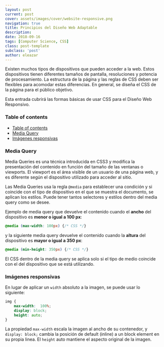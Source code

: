 ```yaml
---
layout: post
current: post
cover: assets/images/cover/website-responsive.png
navigation: true
title: Principios del Diseño Web Adaptable
description:
date: 2018-09-16
tags: [Computer Science, CSS]
class: post-template
subclass: 'post'
author: eleazar
---
```


Existen muchos tipos de dispositivos que pueden acceder a la web. Estos dispositivos tienen diferentes tamaños de pantalla, resoluciones y potencia de procesamiento. La estructura de la página y las reglas de CSS deben ser flexibles para acomodar estas diferencias. En general, se diseña el CSS de la página para el público objetivo.

Esta entrada cubrirá las formas básicas de usar CSS para el Diseño Web Responsivo.

### Table of contents
- [Table of contents](#table-of-contents)
- [Media Query](#media-query)
- [Imágenes responsivas](#im%C3%A1genes-responsivas)

### Media Query

Media Queries es una técnica introducida en CSS3 y modifica la presentación del contenido en función del tamaño de las ventanas o viewports. El viewport es el área visible de un usuario de una página web, y es diferente según el dispositivo utilizado para acceder al sitio.

Las Media Queries usa la regla `@media` para establecer una condición y si coincide con el tipo de dispositivo en el que se muestra el documento, se aplican los estilos. Puede tener tantos selectores y estilos dentro del media query como se desee.

Ejemplo de media query que devuelve el contenido cuando el **ancho** del dispositivo es **menor o igual a 100 px**:

```css
@media (max-width: 100px) {/* CSS */}
```

y la siguiente media query devuelve el contenido cuando la **altura** del dispositivo es **mayor o igual a 350 px**:

```css
@media (min-height: 350px) {/* CSS */}
```

El CSS dentro de la media query se aplica solo si el tipo de medio coincide con el del dispositivo que se está utilizando.

### Imágenes responsivas

En lugar de aplicar un `width` absoluto a la imagen, se puede usar lo siguiente:

```css
img {
    max-width:  100%;
    display: block;
    height: auto;
}
```

La propiedad `max-width` escala la imagen al ancho de su contenedor, y `display: block;` cambia la posición de default (inline) a un block element en su propia linea. El `height` auto mantiene el aspecto original de la imagen.

